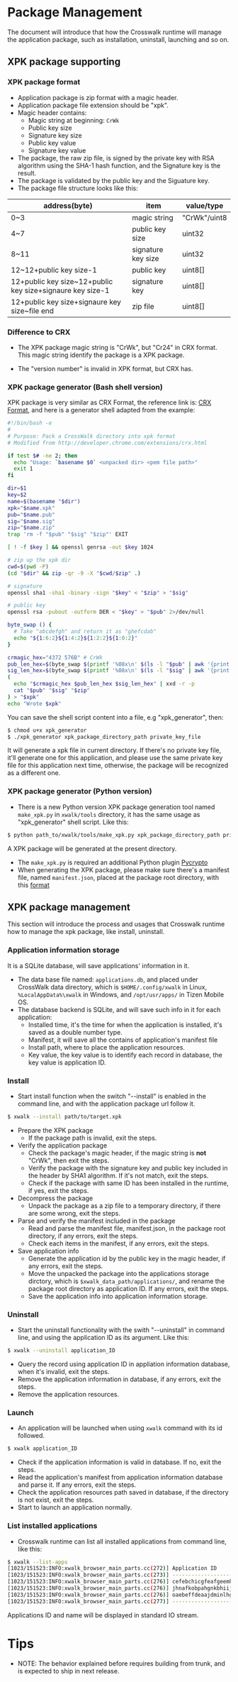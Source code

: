 # Package Management
The document will introduce that how the Crosswalk runtime will manage the application package, such as installation, uninstall, launching and so on.

## XPK package supporting
### XPK package format
 * Application package is zip format with a magic header.
 * Application package file extension should be "xpk".
 * Magic header contains:
   - Magic string at beginning: ```CrWk```
   - Public key size
   - Signature key size
   - Public key value
   - Signature key value
 * The package, the raw zip file, is signed by the private key with RSA algorithm using the SHA-1 hash function, and the Signature key is the result.
 * The package is validated by the public key and the Siguature key.
 * The package file structure looks like this:

| address(byte) | item | value/type |
|----------|---------|---------|
| 0~3 | magic string | "CrWk"/uint8
| 4~7 | public key size | uint32
| 8~11 | signature key size | uint32
| 12~12+public key size-1 | public key | uint8[]
| 12+public key size~12+public key size+signaure key size-1 | signature key | uint8[]
| 12+public key size+signaure key size~file end | zip file | uint8[]

### Difference to CRX

* The XPK package magic string is "CrWk", but "Cr24" in CRX format. This magic string identify the package is a XPK package.

* The "version number" is invalid in XPK format, but CRX has.

### XPK package generator (Bash shell version)
XPK package is very similar as CRX Format, the reference link is: [CRX Format](http://developer.chrome.com/extensions/crx.html), and here is a generator shell adapted from the example:

```bash
#!/bin/bash -e
#
# Purpose: Pack a CrossWalk directory into xpk format
# Modified from http://developer.chrome.com/extensions/crx.html

if test $# -ne 2; then
  echo "Usage: `basename $0` <unpacked dir> <pem file path>"
  exit 1
fi

dir=$1
key=$2
name=$(basename "$dir")
xpk="$name.xpk"
pub="$name.pub"
sig="$name.sig"
zip="$name.zip"
trap 'rm -f "$pub" "$sig" "$zip"' EXIT

[ ! -f $key ] && openssl genrsa -out $key 1024

# zip up the xpk dir
cwd=$(pwd -P)
(cd "$dir" && zip -qr -9 -X "$cwd/$zip" .)

# signature
openssl sha1 -sha1 -binary -sign "$key" < "$zip" > "$sig"

# public key
openssl rsa -pubout -outform DER < "$key" > "$pub" 2>/dev/null

byte_swap () {
  # Take "abcdefgh" and return it as "ghefcdab"
  echo "${1:6:2}${1:4:2}${1:2:2}${1:0:2}"
}

crmagic_hex="4372 576B" # CrWk
pub_len_hex=$(byte_swap $(printf '%08x\n' $(ls -l "$pub" | awk '{print $5}')))
sig_len_hex=$(byte_swap $(printf '%08x\n' $(ls -l "$sig" | awk '{print $5}')))
(
  echo "$crmagic_hex $pub_len_hex $sig_len_hex" | xxd -r -p
  cat "$pub" "$sig" "$zip"
) > "$xpk"
echo "Wrote $xpk"
```
You can save the shell script content into a file, e.g "xpk_generator", then:
```sh
$ chmod u+x xpk_generator
$ ./xpk_generator xpk_package_directory_path private_key_file
```
It will generate a xpk file in current directory. If there's no private key file, it'll generate one for this application, and please use the same private key file for this application next time, otherwise, the package will be recognized as a different one.

### XPK package generator (Python version)
* There is a new Python version XPK package generation tool named ```make_xpk.py``` in ```xwalk/tools``` directory, it has the same usage as "xpk_generator" shell script. Like this:
```sh
$ python path_to/xwalk/tools/make_xpk.py xpk_package_directory_path private_key_file
```
A XPK package will be generated at the present directory.
* The ```make_xpk.py``` is required an additional Python plugin [Pycrypto](https://www.dlitz.net/software/pycrypto/)
* When generating the XPK package, please make sure there's a manifest file, named ```manifest.json```, placed at the package root directory, with this [format](https://github.com/crosswalk-project/crosswalk-website/wiki/Crosswalk-manifest#crosswalk-manifest-format)

## XPK package management
This section will introduce the process and usages that Crosswalk runtime how to manage the xpk package, like install, uninstall.
### Application information storage
It is a SQLite database, will save applications' information in it.
 * The data base file named: ```applications.db```, and placed under CrossWalk data directory, which is ```$HOME/.config/xwalk``` in Linux, ```%LocalAppData%\xwalk``` in Windows, and ```/opt/usr/apps/``` in Tizen Mobile OS.
 * The database backend is SQLite, and will save such info in it for each application:
   - Installed time, it's the time for when the application is installed, it's saved as a double number type.
   - Manifest, it will save all the contains of application's manifest file
   - Install path, where to place the application resources.
   - Key value, the key value is to identify each record in database, the key value is application ID.

### Install
 * Start install function when the switch "--install" is enabled in the command line, and with the application package url follow it.
```sh
$ xwalk --install path/to/target.xpk
```
 * Prepare the XPK package
   - If the package path is invalid, exit the steps.
 * Verify the application package
   - Check the package's magic header, if the magic string is **not** "CrWk", then exit the steps.
   - Verify the package with the signature key and public key included in the header by SHA1 algorithm. If it's not match, exit the steps.
   - Check if the package with same ID has been installed in the runtime, if yes, exit the steps.
 * Decompress the package
   - Unpack the package as a zip file to a temporary directory, if there are some wrong, exit the steps.
 * Parse and verify the manifest included in the package
   - Read and parse the manifest file, manifest.json, in the package root directory, if any errors, exit the steps.
   - Check each items in the manifest, if any errors, exit the steps.
 * Save application info
   - Generate the application id by the public key in the magic header, if any errors, exit the steps.
   - Move the unpacked the package into the applications storage dirctory, which is ```$xwalk_data_path/applications/```, and rename the package root directory as application ID. If any errors, exit the steps.
   - Save the application info into application information storage.   

### Uninstall
 * Start the uninstall functionality with the swith "--uninstall" in command line, and using the application ID as its argument. Like this:
```sh
$ xwalk --uninstall application_ID
```
 * Query the record using application ID in appliation information database, when it's invalid, exit the steps.
 * Remove the application information in database, if any errors, exit the steps.
 * Remove the application resources.

### Launch
 * An application will be launched when using ```xwalk``` command with its id followed.
```sh
$ xwalk application_ID
```
 * Check if the application information is valid in database. If no, exit the steps.
 * Read the application's manifest from application information database and parse it. If any errors, exit the steps.
 * Check the application resources path saved in database, if the directory is not exist, exit the steps.
 * Start to launch an application normally.

### List installed applications
 * Crosswalk runtime can list all installed applications from command line, like this:
```sh
$ xwalk --list-apps
[1023/151523:INFO:xwalk_browser_main_parts.cc(272)] Application ID                       Application Name
[1023/151523:INFO:xwalk_browser_main_parts.cc(273)] -----------------------------------------------------
[1023/151523:INFO:xwalk_browser_main_parts.cc(276)] cefebchicgfeafgeemhbknlehlaildhj     Numeroo
[1023/151523:INFO:xwalk_browser_main_parts.cc(276)] jhnafkobpahgnkbhiijoeijbchlfnjeh     Calculator
[1023/151523:INFO:xwalk_browser_main_parts.cc(276)] oaebeffdeaajdminlhgehcgmahiflini     Memory Match for Older Kids
[1023/151523:INFO:xwalk_browser_main_parts.cc(277)] -----------------------------------------------------
```
Applications ID and name will be displayed in standard IO stream.

# Tips
 * NOTE: The behavior explained before requires building from trunk, and is expected to ship in next release.